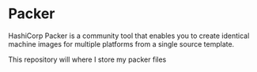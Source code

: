 # Packer

HashiCorp Packer is a community tool that enables you to create identical machine images for multiple platforms from a single source template.

This repository will where I store my packer files